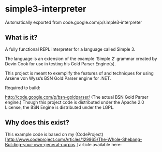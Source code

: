 # simple3-interpreter
Automatically exported from code.google.com/p/simple3-interpreter

## What is it?
A fully functional REPL interpreter for a language called Simple 3.

The language is an extension of the example 'Simple 2' grammar created by Devin Cook for use in testing his Gold Parser Engine(s).

This project is meant to exemplify the features of and techniques for using Arsène von Wyss’s BSN Gold Parser engine for .NET.

Required to build:

http://code.google.com/p/bsn-goldparser/ (The actual BSN Gold Parser engine.)
Though this project code is distributed under the Apache 2.0 License, the BSN Engine is distributed under the LGPL.

## Why does this exist?
This example code is based on my (CodeProject)[http://www.codeproject.com/Articles/129965/The-Whole-Shebang-Building-your-own-general-purpos
] article available here:

